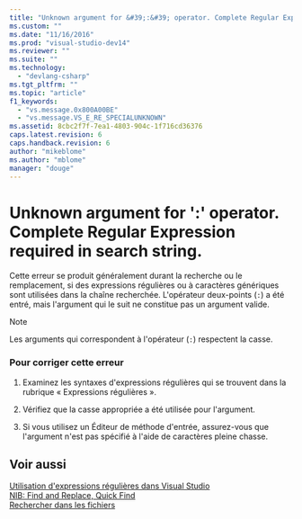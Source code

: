 ```yaml
---
title: "Unknown argument for &#39;:&#39; operator. Complete Regular Expression required in search string. | Microsoft Docs"
ms.custom: ""
ms.date: "11/16/2016"
ms.prod: "visual-studio-dev14"
ms.reviewer: ""
ms.suite: ""
ms.technology: 
  - "devlang-csharp"
ms.tgt_pltfrm: ""
ms.topic: "article"
f1_keywords: 
  - "vs.message.0x800A00BE"
  - "vs.message.VS_E_RE_SPECIALUNKNOWN"
ms.assetid: 8cbc2f7f-7ea1-4803-904c-1f716cd36376
caps.latest.revision: 6
caps.handback.revision: 6
author: "mikeblome"
ms.author: "mblome"
manager: "douge"
---
```

# Unknown argument for &#39;:&#39; operator. Complete Regular Expression required in search string.
Cette erreur se produit généralement durant la recherche ou le remplacement, si des expressions régulières ou à caractères génériques sont utilisées dans la chaîne recherchée.  L'opérateur deux\-points \(`:`\) a été entré, mais l'argument qui le suit ne constitue pas un argument valide.  
  
> [!NOTE]
>  Les arguments qui correspondent à l'opérateur \(`:`\) respectent la casse.  
  
### Pour corriger cette erreur  
  
1.  Examinez les syntaxes d'expressions régulières qui se trouvent dans la rubrique « Expressions régulières ».  
  
2.  Vérifiez que la casse appropriée a été utilisée pour l'argument.  
  
3.  Si vous utilisez un Éditeur de méthode d'entrée, assurez\-vous que l'argument n'est pas spécifié à l'aide de caractères pleine chasse.  
  
## Voir aussi  
 [Utilisation d'expressions régulières dans Visual Studio](../Topic/Using%20Regular%20Expressions%20in%20Visual%20Studio.md)   
 [NIB: Find and Replace, Quick Find](http://msdn.microsoft.com/fr-fr/dad03582-4931-4893-83ba-84b37f5b1600)   
 [Rechercher dans les fichiers](../Topic/Find%20in%20Files.md)